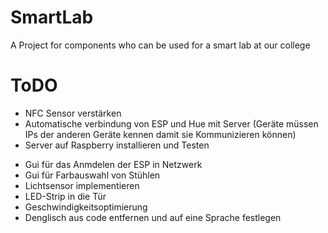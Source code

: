 # SmartLab

A Project for components who can be used for a smart lab at our college

# ToDO

+ NFC Sensor verstärken
+ Automatische verbindung von ESP und Hue mit Server (Geräte müssen IPs der anderen Geräte kennen damit sie Kommunizieren können)
+ Server auf Raspberry installieren und Testen
- Gui für das Anmdelen der ESP in Netzwerk
- Gui für Farbauswahl von Stühlen
- Lichtsensor implementieren
- LED-Strip in die Tür
- Geschwindigkeitsoptimierung 
- Denglisch aus code entfernen und auf eine Sprache festlegen
